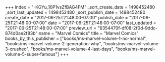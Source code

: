 +++
index = "-KGYu_10P1vsZfBAG4FM"
_sort_create_date = 1498452480
_sort_last_updated = 1498452480
_sort_publish_date = 1498452480
create_date = "2017-06-25T21:48:00-07:00"
publish_date = "2017-06-25T21:48:00-07:00"
date = "2017-06-25T21:48:00-07:00"
last_updated = "2017-06-25T21:48:00-07:00"
preview_url = "9354470f-df08-2f0d-9ddc-874d0ae2f83b"
name = "Marvel Comics"
title = "Marvel Comics"
books_by_this_publisher = ["books/ms-marvel-volume-1-no-normal", "books/ms-marvel-volume-2-generation-why", "books/ms-marvel-volume-3-crushed", "books/ms-marvel-volume-4-last-days", "books/ms-marvel-volume-5-super-famous"]
+++
